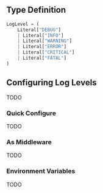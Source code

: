 ## Type Definition

```python
LogLevel = (
    Literal["DEBUG"]
    | Literal["INFO"]
    | Literal["WARNING"]
    | Literal["ERROR"]
    | Literal["CRITICAL"]
    | Literal["FATAL"]
)
```

## Configuring Log Levels

TODO

### Quick Configure

TODO

### As Middleware

TODO

### Environment Variables

TODO
